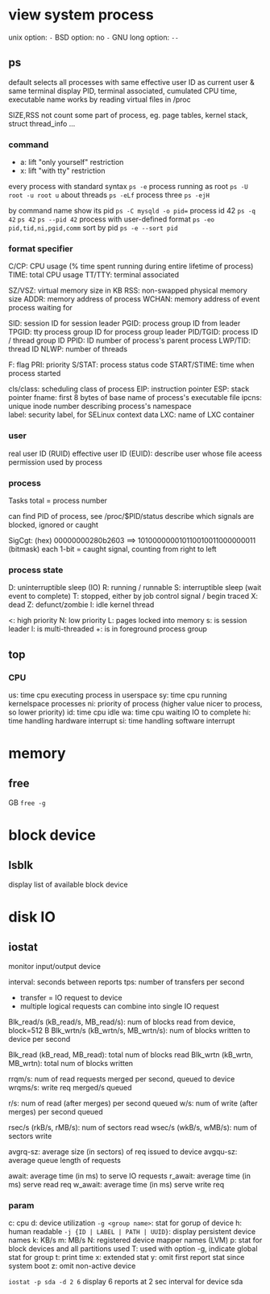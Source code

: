 # view system process
unix option: `-`
BSD option: no `-`
GNU long option: `--`

## ps
default selects all processes with same effective user ID as current user & same terminal 
display PID, terminal associated, cumulated CPU time, executable name
works by reading virtual files in /proc

SIZE,RSS not count some part of process, eg. page tables, kernel stack, struct thread_info ...

### command
- a: lift "only yourself" restriction
- x: lift "with tty" restriction

every process with standard syntax `ps -e`
process running as root `ps -U root -u root u`
about threads `ps -eLf`
process three `ps -ejH`

by command name show its pid `ps -C mysqld -o pid=`
process id 42 `ps -q 42` `ps 42` `ps --pid 42`
process with user-defined format `ps -eo pid,tid,ni,pgid,comm`
sort by pid `ps -e --sort pid`

### format specifier
C/CP: CPU usage (% time spent running during entire lifetime of process)
TIME: total CPU usage
TT/TTY: terminal associated

SZ/VSZ: virtual memory size in KB
RSS: non-swapped physical memory size 
ADDR: memory address of process
WCHAN: memory address of event process waiting for

SID: session ID for session leader
PGID: process group ID from leader
TPGID: tty process group ID for process group leader
PID/TGID: process ID / thread group ID
PPID: ID number of process's parent process
LWP/TID: thread ID
NLWP: number of threads

F: flag
PRI: priority
S/STAT: process status code
START/STIME: time when process started

cls/class: scheduling class of process
EIP: instruction pointer
ESP: stack pointer
fname: first 8 bytes of base name of process's executable file
ipcns: unique inode number describing process's namespace   
label: security label, for SELinux context data
LXC: name of LXC container



### user
real user ID (RUID)
effective user ID (EUID): describe user whose file aceess permission used by process

### process
Tasks total = process number

can find PID of process, see /proc/$PID/status
describe which signals are blocked, ignored or caught

SigCgt:
(hex) 00000000280b2603 ==> 101000000010110010011000000011 (bitmask)
each 1-bit = caught signal, counting from right to left

### process state
D: uninterruptible sleep (IO)
R: running / runnable
S: interruptible sleep (wait event to complete)
T: stopped, either by job control signal / begin traced
X: dead
Z: defunct/zombie
I: idle kernel thread

<: high priority
N: low priority
L: pages locked into memory
s: is session leader
l: is multi-threaded 
+: is in foreground process group

## top
### CPU
us: time cpu executing process in userspace
sy: time cpu running kernelspace processes
ni: priority of process (higher value nicer to process, so lower priority)
id: time cpu idle
wa: time cpu waiting IO to complete
hi: time handling hardware interrupt
si: time handling software interrupt


# memory
## free
GB `free -g`

# block device
## lsblk
display list of available block device


# disk IO
## iostat 
monitor input/output device 

interval: seconds between reports 
tps: number of transfers per second
  - transfer = IO request to device
  - multiple logical requests can combine into single IO request

Blk_read/s (kB_read/s, MB_read/s): num of blocks read from device, block=512 B
Blk_wrtn/s (kB_wrtn/s, MB_wrtn/s): num of blocks written to device per second

Blk_read (kB_read, MB_read): total num of blocks read
Blk_wrtn (kB_wrtn, MB_wrtn): total num of blocks written

rrqm/s: num of read requests merged per second, queued to device
wrqms/s: write req merged/s queued

r/s: num of read (after merges) per second queued
w/s: num of write (after merges) per second queued

rsec/s (rkB/s, rMB/s): num of sectors read
wsec/s (wkB/s, wMB/s): num of sectors write

avgrq-sz: average size (in sectors) of req issued to device
avgqu-sz: average queue length of requests

await: average time (in ms) to serve IO requests
r_await: average time (in ms) serve read req
w_await: average time (in ms) serve write req

### param
c: cpu
d: device utilization
`-g <group name>`: stat for gorup of device
h: human readable
`-j {ID | LABEL | PATH | UUID}`: display persistent device names
k: KB/s
m: MB/s
N: registered device mapper names (LVM)
p: stat for block devices and all partitions used
T: used with option -g, indicate global stat for group
t: print time
x: extended stat
y: omit first report stat since system boot
z: omit non-active device 

`iostat -p sda -d 2 6` display 6 reports at 2 sec interval for device sda










